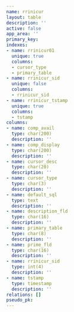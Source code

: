 ```yaml
---
name: rrinicur
layout: table
description: ''
active: false
app_area: ''
primary_key: 
indexes:
- name: rrinicur01
  unique: true
  columns:
  - cursor_type
  - primary_table
- name: rrinicur_sid
  unique: false
  columns:
  - rrinicur_sid
- name: rrinicur_tstamp
  unique: true
  columns:
  - tstamp
columns:
- name: comp_avail
  type: char(200)
  description: ''
- name: comp_display
  type: char(200)
  description: ''
- name: cursor_desc
  type: char(20)
  description: ''
- name: cursor_type
  type: char(3)
  description: ''
- name: default_sql
  type: text
  description: ''
- name: description_fld
  type: char(16)
  description: ''
- name: primary_table
  type: char(8)
  description: ''
- name: prime_fld
  type: char(16)
  description: ''
- name: rrinicur_sid
  type: int(4)
  description: ''
- name: tstamp
  type: timestamp
  description: ''
relations: []
pseudo_pk: 
---
```


